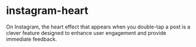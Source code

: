 # instagram-heart
On Instagram, the heart effect that appears when you double-tap a post is a clever feature designed to enhance user engagement and provide immediate feedback. 
